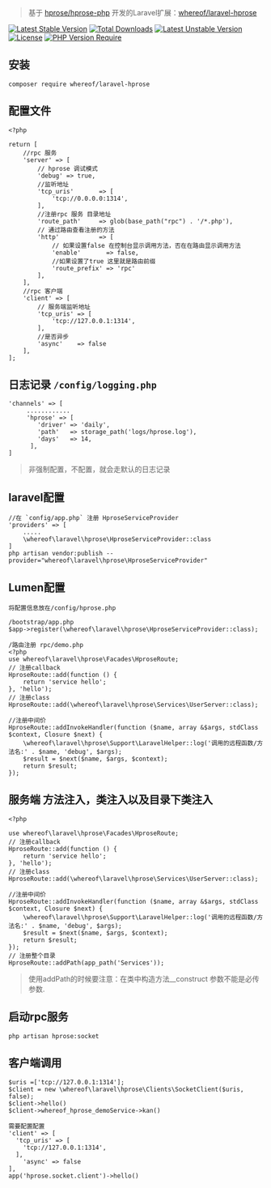 
> 基于 [hprose/hprose-php](https://github.com/hprose/hprose-php) 开发的Laravel扩展：[whereof/laravel-hprose](https://github.com/whereof/laravel-hprose)

[![Latest Stable Version](http://poser.pugx.org/whereof/laravel-hprose/v)](https://packagist.org/packages/whereof/laravel-hprose) [![Total Downloads](http://poser.pugx.org/whereof/laravel-hprose/downloads)](https://packagist.org/packages/whereof/laravel-hprose) [![Latest Unstable Version](http://poser.pugx.org/whereof/laravel-hprose/v/unstable)](https://packagist.org/packages/whereof/laravel-hprose) [![License](http://poser.pugx.org/whereof/laravel-hprose/license)](https://packagist.org/packages/whereof/laravel-hprose) [![PHP Version Require](http://poser.pugx.org/whereof/laravel-hprose/require/php)](https://packagist.org/packages/whereof/laravel-hprose)


## 安装
~~~
composer require whereof/laravel-hprose
~~~

## 配置文件
~~~
<?php

return [
    //rpc 服务
    'server' => [
        // hprose 调试模式
        'debug' => true,
        //监听地址
        'tcp_uris'       => [
            'tcp://0.0.0.0:1314',
        ],
        //注册rpc 服务 目录地址
        'route_path'     => glob(base_path("rpc") . '/*.php'),
        // 通过路由查看注册的方法
        'http'           => [
            // 如果设置false 在控制台显示调用方法，否在在路由显示调用方法
            'enable'       => false,
            //如果设置了true 这里就是路由前缀
            'route_prefix' => 'rpc'
        ],
    ],
    //rpc 客户端
    'client' => [
        // 服务端监听地址
        'tcp_uris' => [
            'tcp://127.0.0.1:1314',
        ],
        //是否异步
        'async'    => false
    ],
];
~~~

## 日志记录 `/config/logging.php`
~~~
'channels' => [
     ............
     'hprose' => [
      	'driver' => 'daily',
      	'path'   => storage_path('logs/hprose.log'),
      	'days'   => 14,
      ],
]
~~~
> 非强制配置，不配置，就会走默认的日志记录

## laravel配置

~~~
//在 `config/app.php` 注册 HproseServiceProvider 
'providers' => [
    .....
    \whereof\laravel\hprose\HproseServiceProvider::class
]
php artisan vendor:publish --provider="whereof\laravel\hprose\HproseServiceProvider"
~~~

## Lumen配置

~~~
将配置信息放在/config/hprose.php

/bootstrap/app.php
$app->register(\whereof\laravel\hprose\HproseServiceProvider::class);

/路由注册 rpc/demo.php
<?php
use whereof\laravel\hprose\Facades\HproseRoute;
// 注册callback
HproseRoute::add(function () {
    return 'service hello';
}, 'hello');
// 注册class
HproseRoute::add(\whereof\laravel\hprose\Services\UserServer::class);

//注册中间价
HproseRoute::addInvokeHandler(function ($name, array &$args, stdClass $context, Closure $next) {
    \whereof\laravel\hprose\Support\LaravelHelper::log('调用的远程函数/方法名:' . $name, 'debug', $args);
    $result = $next($name, $args, $context);
    return $result;
});
~~~

## 服务端 方法注入，类注入以及目录下类注入

~~~
<?php

use whereof\laravel\hprose\Facades\HproseRoute;
// 注册callback
HproseRoute::add(function () {
    return 'service hello';
}, 'hello');
// 注册class
HproseRoute::add(\whereof\laravel\hprose\Services\UserServer::class);

//注册中间价
HproseRoute::addInvokeHandler(function ($name, array &$args, stdClass $context, Closure $next) {
    \whereof\laravel\hprose\Support\LaravelHelper::log('调用的远程函数/方法名:' . $name, 'debug', $args);
    $result = $next($name, $args, $context);
    return $result;
});
// 注册整个目录
HproseRoute::addPath(app_path('Services'));
~~~

>   使用addPath的时候要注意：在类中构造方法__construct 参数不能是必传参数.
>

## 启动rpc服务

~~~
php artisan hprose:socket
~~~

## 客户端调用

~~~
$uris =['tcp://127.0.0.1:1314'];
$client = new \whereof\laravel\hprose\Clients\SocketClient($uris, false);
$client->hello()
$client->whereof_hprose_demoService->kan()

需要配置配置
'client' => [
  'tcp_uris' => [
  	'tcp://127.0.0.1:1314',
  ],
	'async' => false
],
app('hprose.socket.client')->hello()
~~~

